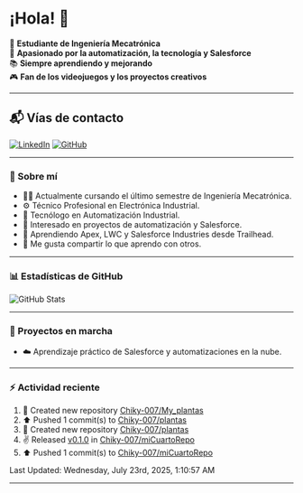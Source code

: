 # ¡Hola! 👋

:rocket: **Estudiante de Ingeniería Mecatrónica**  
:robot: **Apasionado por la automatización, la tecnología y Salesforce**  
:books: **Siempre aprendiendo y mejorando**  
🎮 **Fan de los videojuegos y los proyectos creativos**

---

## 📬 Vías de contacto

[![LinkedIn](https://img.shields.io/badge/LinkedIn-Camilo-blue?style=for-the-badge&logo=linkedin)](https://www.linkedin.com/in/andreycamiloromero/)
[![GitHub](https://img.shields.io/badge/GitHub-Camilo-black?style=for-the-badge&logo=github)](https://github.com/Chiky-007)

---

### 🚀 Sobre mí

- 👨‍🎓 Actualmente cursando el último semestre de Ingeniería Mecatrónica.  
- ⚙️ Técnico Profesional en Electrónica Industrial.  
- 🤖 Tecnólogo en Automatización Industrial.  
- 🧠 Interesado en proyectos de automatización y Salesforce.  
- 🌱 Aprendiendo Apex, LWC y Salesforce Industries desde Trailhead.  
- 💬 Me gusta compartir lo que aprendo con otros.

---

### 📊 Estadísticas de GitHub

![GitHub Stats](https://github-readme-stats.vercel.app/api?username=Chiky-007&show_icons=true&theme=radical)

---

### 🚧 Proyectos en marcha

- ☁️ Aprendizaje práctico de Salesforce y automatizaciones en la nube.

---

### ⚡ Actividad reciente
<!--RECENT_ACTIVITY:start-->
1. 📔 Created new repository [Chiky-007/My_plantas](https://github.com/Chiky-007/My_plantas)<br>
2. ⬆️ Pushed 1 commit(s) to [Chiky-007/plantas](https://github.com/Chiky-007/plantas)<br>
3. 📔 Created new repository [Chiky-007/plantas](https://github.com/Chiky-007/plantas)<br>
4. ✌️ Released [v0.1.0](https://github.com/Chiky-007/miCuartoRepo/releases/tag/V0.1) in [Chiky-007/miCuartoRepo](https://github.com/Chiky-007/miCuartoRepo)<br>
5. ⬆️ Pushed 1 commit(s) to [Chiky-007/miCuartoRepo](https://github.com/Chiky-007/miCuartoRepo)<br>
<!--RECENT_ACTIVITY:end-->

<!--RECENT_ACTIVITY:last_update-->
Last Updated: Wednesday, July 23rd, 2025, 1:10:57 AM
<!--RECENT_ACTIVITY:last_update_end-->

---